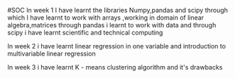 #SOC
In week 1 I have learnt the libraries Numpy,pandas and scipy through which I have learnt to work with arrays ,working in domain of linear algebra,matrices through pandas i learnt to work with data and through scipy i have learnt scientific and technical computing

In week 2 i have learnt linear regression in one variable and introduction to multivariable linear regression

In week 3 i have learnt K - means clustering algorithm and it's drawbacks 
